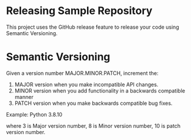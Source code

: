 # Releasing Sample Repository

This project uses the GitHub release feature to release your code using Semantic Versioning.

# Semantic Versioning

Given a version number MAJOR.MINOR.PATCH, increment the:

1. MAJOR version when you make incompatible API changes.
2. MINOR version when you add functionality in a backwards compatible manner
3. PATCH version when you make backwards compatible bug fixes.

Example: Python 3.8.10

where 3 is Major version number,
      8 is Minor version number, 
      10 is patch version number.

